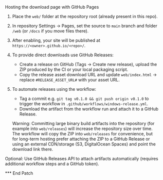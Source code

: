 Hosting the download page with GitHub Pages

1) Place the `web/` folder at the repository root (already present in this repo).

2) In repository Settings -> Pages, set the source to `main` branch and folder `/web` (or `/docs` if you move files there).

3) After enabling, your site will be published at `https://<owner>.github.io/<repo>/`.

4) To provide direct downloads use GitHub Releases:
   - Create a release on GitHub (Tags -> Create new release), upload the ZIP produced by the CI or your local packaging script.
   - Copy the release asset download URL and update `web/index.html` -> replace `#RELEASE_ASSET_URL#` with your asset URL.

5) To automate releases using the workflow:
   - Tag a commit e.g. `git tag v0.1.0 && git push origin v0.1.0` to trigger the workflow in `.github/workflows/windows-release.yml`.
   - Download the artifact from the workflow run and attach it to a GitHub Release.

   Warning: Committing large binary build artifacts into the repository (for example into `web/releases`) will increase the repository size over time. The workflow will copy the ZIP into `web/releases` for convenience, but for long-term hosting prefer attaching the ZIP to a GitHub Release or using an external CDN/storage (S3, DigitalOcean Spaces) and point the download link there.

Optional: Use GitHub Releases API to attach artifacts automatically (requires additional workflow steps and a GitHub token).

*** End Patch